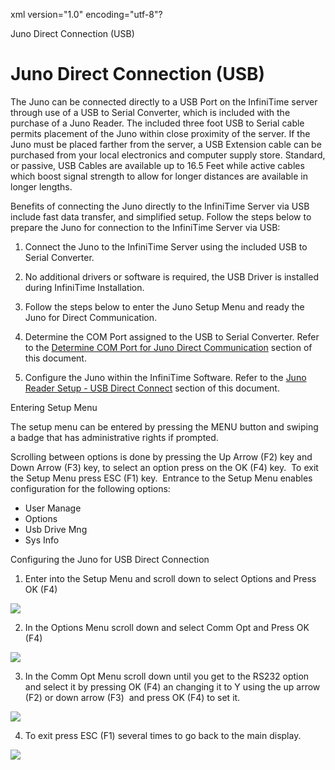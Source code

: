 xml version="1.0" encoding="utf-8"?





Juno Direct Connection (USB)




# Juno Direct Connection (USB)

The Juno can be connected directly to a USB Port on the InfiniTime server through use of a USB to Serial Converter, which is included with the purchase of a Juno Reader. The included three foot USB to Serial cable permits placement of the Juno within close proximity of the server. If the Juno must be placed farther from the server, a USB Extension cable can be purchased from your local electronics and computer supply store. Standard, or passive, USB Cables are available up to 16.5 Feet while active cables which boost signal strength to allow for longer distances are available in longer lengths.

Benefits of connecting the Juno directly to the InfiniTime Server via USB include fast data transfer, and simplified setup. Follow the steps below to prepare the Juno for connection to the InfiniTime Server via USB:

1. Connect the Juno to the InfiniTime Server using the included USB to Serial Converter.

2. No additional drivers or software is required, the USB Driver is installed during InfiniTime Installation.

3. Follow the steps below to enter the Juno Setup Menu and ready the Juno for Direct Communication.

4. Determine the COM Port assigned to the USB to Serial Converter. Refer to the [Determine COM Port for Juno Direct Communication](CH23_Hardware_JunoCOM.md) section of this document.

5. Configure the Juno within the InfiniTime Software. Refer to the [Juno Reader Setup - USB Direct Connect](Juno_Reader_Setup_-_USB_Direct_Connect.md) section of this document.

Entering Setup Menu

The setup menu can be entered by pressing the MENU button and swiping a badge that has administrative rights if prompted.

Scrolling between options is done by pressing the Up Arrow (F2) key and Down Arrow (F3) key, to select an option press on the OK (F4) key.  To exit the Setup Menu press ESC (F1) key.  Entrance to the Setup Menu enables configuration for the following options:

* User Manage
* Options
* Usb Drive Mng
* Sys Info

Configuring the Juno for USB Direct Connection

1. Enter into the Setup Menu and scroll down to select Options and Press OK (F4)

![](/img/Zephyr_menu_options.gif)

2. In the Options Menu scroll down and select Comm Opt and Press OK (F4)

![](/img/zephyr_idle_screen.gif)

3. In the Comm Opt Menu scroll down until you get to the RS232 option and select it by pressing OK (F4) an changing it to Y using the up arrow (F2) or down arrow (F3)  and press OK (F4) to set it.

![](/img/zephyr_comm_options.gif)

4. To exit press ESC (F1) several times to go back to the main display.

![](/img/zephyr_menu.gif)